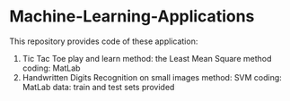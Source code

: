 # Machine-Learning-Applications

This repository provides code of these application:
1) Tic Tac Toe play and learn
   method: the Least Mean Square method
   coding: MatLab
2) Handwritten Digits Recognition on small images
   method: SVM
   coding: MatLab
   data:   train and test sets provided
